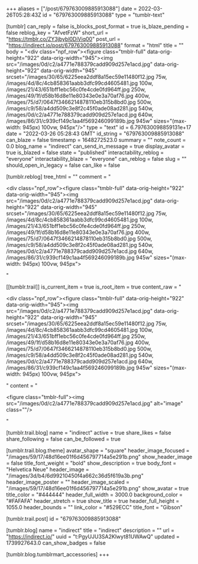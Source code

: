 +++
aliases = ["/post/679763009885913088"]
date = 2022-03-26T05:28:43Z
id = "679763009885913088"
type = "tumblr-text"

[tumblr]
can_reply = false
is_blocks_post_format = true
is_blaze_pending = false
reblog_key = "AfvetFzW"
short_url = "https://tmblr.co/ZY3jbybl0DiViq00"
post_url = "https://indirect.io/post/679763009885913088"
format = "html"
title = ""
body = "<div class=\"npf_row\"><figure class=\"tmblr-full\" data-orig-height=\"922\" data-orig-width=\"945\"><img src=\"/images/0d/c2/a4771e788379cadd909d257e1acd.jpg\" data-orig-height=\"922\" data-orig-width=\"945\" srcset=\"/images/30/65/6225eea2ddf8a15ec59e11480f12.jpg 75w, /images/4d/8c/4cb858361aabb3dfc99cd4605481.jpg 100w, /images/21/43/651bff1ebc56c0fe4cde0fd964ff.jpg 250w, /images/49/1f/d58b16d8e11e80343e0e3a70af76.jpg 400w, /images/75/d7/0647f3466214878110eb315b8bd0.jpg 500w, /images/c9/58/a4dd509c3e8f2c45f0ade08ad281.jpg 540w, /images/0d/c2/a4771e788379cadd909d257e1acd.jpg 640w, /images/86/31/c939cf149c1aa4f569246099189b.jpg 945w\" sizes=\"(max-width: 945px) 100vw, 945px\"/></figure></div>"
type = "text"
id = 6.797630098859131e+17
date = "2022-03-26 05:28:43 GMT"
id_string = "679763009885913088"
can_blaze = false
timestamp = 1648272523.0
summary = ""
note_count = 0.0
blog_name = "indirect"
can_send_in_message = true
display_avatar = true
is_blazed = false
state = "published"
interactability_reblog = "everyone"
interactability_blaze = "everyone"
can_reblog = false
slug = ""
should_open_in_legacy = false
can_like = false

[tumblr.reblog]
tree_html = ""
comment = "<p><div class=\"npf_row\"><figure class=\"tmblr-full\" data-orig-height=\"922\" data-orig-width=\"945\"><img src=\"/images/0d/c2/a4771e788379cadd909d257e1acd.jpg\" data-orig-height=\"922\" data-orig-width=\"945\" srcset=\"/images/30/65/6225eea2ddf8a15ec59e11480f12.jpg 75w, /images/4d/8c/4cb858361aabb3dfc99cd4605481.jpg 100w, /images/21/43/651bff1ebc56c0fe4cde0fd964ff.jpg 250w, /images/49/1f/d58b16d8e11e80343e0e3a70af76.jpg 400w, /images/75/d7/0647f3466214878110eb315b8bd0.jpg 500w, /images/c9/58/a4dd509c3e8f2c45f0ade08ad281.jpg 540w, /images/0d/c2/a4771e788379cadd909d257e1acd.jpg 640w, /images/86/31/c939cf149c1aa4f569246099189b.jpg 945w\" sizes=\"(max-width: 945px) 100vw, 945px\"></figure></div></p>"

[[tumblr.trail]]
is_current_item = true
is_root_item = true
content_raw = "<p><div class=\"npf_row\"><figure class=\"tmblr-full\" data-orig-height=\"922\" data-orig-width=\"945\"><img src=\"/images/0d/c2/a4771e788379cadd909d257e1acd.jpg\" data-orig-height=\"922\" data-orig-width=\"945\" srcset=\"/images/30/65/6225eea2ddf8a15ec59e11480f12.jpg 75w, /images/4d/8c/4cb858361aabb3dfc99cd4605481.jpg 100w, /images/21/43/651bff1ebc56c0fe4cde0fd964ff.jpg 250w, /images/49/1f/d58b16d8e11e80343e0e3a70af76.jpg 400w, /images/75/d7/0647f3466214878110eb315b8bd0.jpg 500w, /images/c9/58/a4dd509c3e8f2c45f0ade08ad281.jpg 540w, /images/0d/c2/a4771e788379cadd909d257e1acd.jpg 640w, /images/86/31/c939cf149c1aa4f569246099189b.jpg 945w\" sizes=\"(max-width: 945px) 100vw, 945px\"></figure></div></p>"
content = "<p><figure class=\"tmblr-full\"><img src=\"/images/0d/c2/a4771e788379cadd909d257e1acd.jpg\" alt=\"image\" class=\"\"/></figure></p>"

[tumblr.trail.blog]
name = "indirect"
active = true
share_likes = false
share_following = false
can_be_followed = true

[tumblr.trail.blog.theme]
avatar_shape = "square"
header_image_focused = "/images/59/17/48d16ee01f6d456797714a5e291b.png"
show_header_image = false
title_font_weight = "bold"
show_description = true
body_font = "Helvetica Neue"
header_image = "/images/3d/b4/6d99210450f4a662c36d5f619a3b.png"
header_image_poster = ""
header_image_scaled = "/images/59/17/48d16ee01f6d456797714a5e291b.png"
show_avatar = true
title_color = "#444444"
header_full_width = 3000.0
background_color = "#FAFAFA"
header_stretch = true
show_title = true
header_full_height = 1055.0
header_bounds = ""
link_color = "#529ECC"
title_font = "Gibson"

[tumblr.trail.post]
id = "679763009885913088"

[tumblr.blog]
name = "indirect"
title = "indirect"
description = ""
url = "https://indirect.io/"
uuid = "t:PgyUJU3SA2Klwyt81UWAwQ"
updated = 1739927643.0
can_show_badges = false

[tumblr.blog.tumblrmart_accessories]
+++
